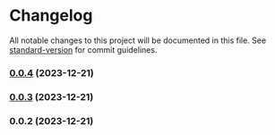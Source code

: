 # Changelog

All notable changes to this project will be documented in this file. See [standard-version](https://github.com/conventional-changelog/standard-version) for commit guidelines.

### [0.0.4](https://github.com/veselinreljic/react-can/compare/v0.0.3...v0.0.4) (2023-12-21)

### [0.0.3](https://github.com/veselinreljic/react-can/compare/v0.0.2...v0.0.3) (2023-12-21)

### 0.0.2 (2023-12-21)
